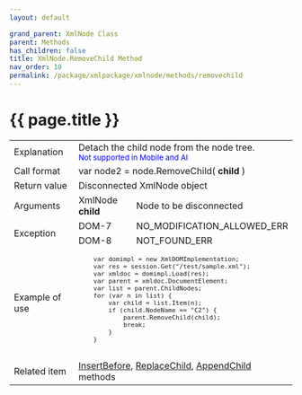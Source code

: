 ```yaml
---
layout: default

grand_parent: XmlNode Class
parent: Methods
has_children: false
title: XmlNode.RemoveChild Method
nav_order: 10
permalink: /package/xmlpackage/xmlnode/methods/removechild
---
```

# {{ page.title }}

<table>
  <tr>
    <td>Explanation</td>
    <td colspan="2">Detach the child node from the node tree.<br><small><span style="color:blue">Not supported in Mobile and AI</span></small></td>
  </tr>
  <tr>
    <td>Call format</td>
    <td colspan="2">var node2 = node.RemoveChild( <b>child</b> )</td>
  </tr>
  <tr>
    <td>Return value</td>
    <td colspan="2">Disconnected XmlNode object</td>
  </tr>  
  <tr>
    <td>Arguments</td>
    <td>XmlNode <b>child</b></td>
    <td>Node to be disconnected</td>
  </tr>
  <tr>
    <td rowspan="2">Exception</td>
    <td>DOM-7</td>
    <td>NO_MODIFICATION_ALLOWED_ERR</td>
  </tr>
  <tr>
    <td>DOM-8</td>
    <td>NOT_FOUND_ERR</td>
  </tr>
  <tr>
    <td>Example of use</td>
    <td colspan="2"><code><pre>
    var domimpl = new XmlDOMImplementation;
    var res = session.Get("/test/sample.xml");
    var xmldoc = domimpl.Load(res);
    var parent = xmldoc.DocumentElement;
    var list = parent.ChildNodes;
    for (var n in list) {
        var child = list.Item(n);
        if (child.NodeName == "C2") {
            parent.RemoveChild(child);
            break;
        }
    }
    </pre></code></td>
  </tr>
  <tr>
    <td>Related item</td>
    <td colspan="2"><a href="/package/xmlpackage/xmlnode/methods/insertbefore">InsertBefore</a>, <a href="/package/xmlpackage/xmlnode/methods/replacechild">ReplaceChild</a>, <a href="/package/xmlpackage/xmlnode/methods/appendchild">AppendChild</a> methods</td>
  </tr>
</table>




